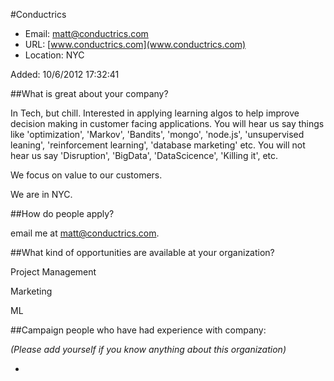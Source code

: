 
#Conductrics

* Email: [matt@conductrics.com](mailto:matt@conductrics.com)
* URL: [www.conductrics.com](www.conductrics.com)
* Location: NYC

Added: 10/6/2012 17:32:41

##What is great about your company?

In Tech, but chill. Interested in applying learning algos to help improve decision making in customer facing applications. You will hear us say things like  'optimization', 'Markov', 'Bandits', 'mongo', 'node.js', 'unsupervised leaning', 'reinforcement learning', 'database marketing' etc. You will not hear us say 'Disruption', 'BigData', 'DataScicence', 'Killing it', etc.  

We focus on value to our customers.

We are in NYC.

##How do people apply?

email me at matt@conductrics.com.

##What kind of opportunities are available at your organization?

Project Management

Marketing

ML

##Campaign people who have had experience with company:

*(Please add yourself if you know anything about this organization)*

* 


    